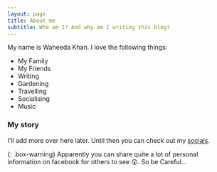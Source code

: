 ```yaml
---
layout: page
title: About me
subtitle: Who am I? And why am I writing this blog?
---
```


My name is Waheeda Khan. I love the following things:

- My Family
- My Friends
- Writing
- Gardening
- Travelling
- Socialising
- Music


### My story

I'll add more over here later. Until then you can check out my [socials](https://facebook.com/waheeda.khan.14/about).

{: .box-warning}
Apparently you can share quite a lot of personal information on facebook for others to see 😲. So be Careful...
